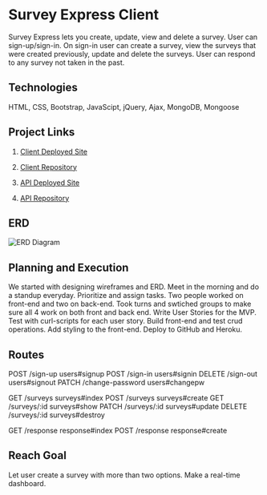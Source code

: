 # Survey Express Client
Survey Express lets you create, update, view and delete a survey. User can
sign-up/sign-in. On sign-in user can create a survey, view the surveys that
were created previously, update and delete the surveys. User can respond to any
survey not taken in the past.

## Technologies
  HTML, CSS, Bootstrap, JavaScipt, jQuery, Ajax, MongoDB, Mongoose

## Project Links
1. [Client Deployed Site](https://wdi-30-team-4.github.io/survey-express-client/)

2. [Client Repository](https://github.com/wdi-30-team-4/survey-express-client)

3. [API Deployed Site](https://polar-woodland-60280.herokuapp.com/)

4. [API Repository](https://github.com/wdi-30-team-4/survey-express-api)

## ERD
![ERD Diagram](https://res.cloudinary.com/lucasl/image/upload/v1553714996/Screen_Shot_2019-03-27_at_3.25.58_PM.png)

## Planning and Execution
  We started with designing wireframes and ERD.
  Meet in the morning and do a standup everyday. Prioritize and assign tasks.
  Two people worked on front-end and two on back-end.
  Took turns and swtiched groups to make sure all 4 work on both front and back end.
  Write User Stories for the MVP.
  Test with curl-scripts for each user story.
  Build front-end and test crud operations.
  Add styling to the front-end.
  Deploy to GitHub and Heroku.

## Routes

POST /sign-up     users#signup
POST /sign-in     users#signin
DELETE /sign-out  users#signout
PATCH /change-password  users#changepw

GET    /surveys     surveys#index
POST /surveys  surveys#create
GET    /surveys/:id     surveys#show
PATCH    /surveys/:id     surveys#update
DELETE /surveys/:id  surveys#destroy

GET /response response#index
POST /response response#create

## Reach Goal
  Let user create a survey with more than two options.
  Make a real-time dashboard.
